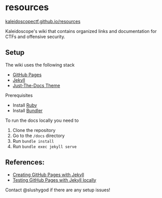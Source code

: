 # resources
[kaleidoscopectf.github.io/resources](https://kaleidoscopectf.github.io/resources)

Kaleidoscope's wiki that contains organized links and documentation for CTFs and offensive security.

## Setup
The wiki uses the following stack
 - [GitHub Pages](https://pages.github.com/)
 - [Jekyll](https://jekyllrb.com/)
 - [Just-The-Docs Theme](https://github.com/just-the-docs/just-the-docs)

Prerequisites
- Install [Ruby](https://www.ruby-lang.org/en/documentation/installation/)
- Install [Bundler](https://bundler.io/)

To run the docs locally you need to
1. Clone the repository
2. Go to the `/docs` directory
3. Run `bundle install`
4. Run `bundle exec jekyll serve`

## References:
- [Creating GitHub Pages with Jekyll](https://docs.github.com/en/pages/setting-up-a-github-pages-site-with-jekyll/creating-a-github-pages-site-with-jekyll)
- [Testing GitHub Pages with Jekyll locally](https://docs.github.com/en/pages/setting-up-a-github-pages-site-with-jekyll/testing-your-github-pages-site-locally-with-jekyll?platform=linux)


Contact @slushygod if there are any setup issues!
